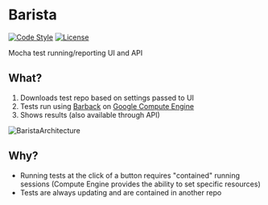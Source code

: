 # Barista

[![Code Style][code-style-image]][code-style-url]
[![License][license-image]][license-url]

Mocha test running/reporting UI and API

## What?
1. Downloads test repo based on settings passed to UI
1. Tests run using [Barback][barback-url] on [Google Compute Engine][compute-engine-url]
1. Shows results (also available through API)

![BaristaArchitecture](https://user-images.githubusercontent.com/2992224/41957582-492d69ac-799c-11e8-87e2-e83547422a7a.png)


## Why?
* Running tests at the click of a button requires "contained" running sessions (Compute Engine provides the ability to set specific resources)
* Tests are always updating and are contained in another repo

[license-image]: https://img.shields.io/npm/l/barista.svg?style=flat-square
[license-url]: https://github.com/prescottprue/barista/blob/master/LICENSE
[code-style-image]: https://img.shields.io/badge/code%20style-standard-brightgreen.svg?style=flat-square
[code-style-url]: http://standardjs.com/
[barback-url]: https://github.com/prescottprue/barback
[compute-engine-url]: https://console.cloud.google.com/compute
